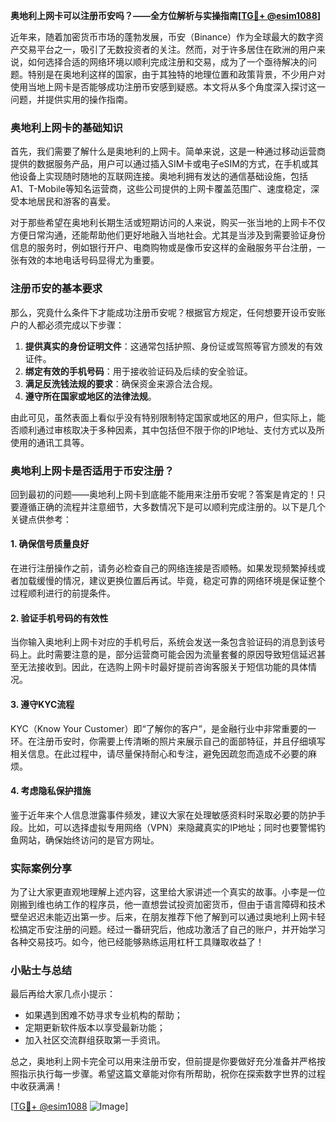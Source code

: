 **奥地利上网卡可以注册币安吗？——全方位解析与实操指南[[TG💪+ @esim1088](https://t.me/s/esim1088)]**

近年来，随着加密货币市场的蓬勃发展，币安（Binance）作为全球最大的数字资产交易平台之一，吸引了无数投资者的关注。然而，对于许多居住在欧洲的用户来说，如何选择合适的网络环境以顺利完成注册和交易，成为了一个亟待解决的问题。特别是在奥地利这样的国家，由于其独特的地理位置和政策背景，不少用户对使用当地上网卡是否能够成功注册币安感到疑惑。本文将从多个角度深入探讨这一问题，并提供实用的操作指南。

### 奥地利上网卡的基础知识

首先，我们需要了解什么是奥地利的上网卡。简单来说，这是一种通过移动运营商提供的数据服务产品，用户可以通过插入SIM卡或电子eSIM的方式，在手机或其他设备上实现随时随地的互联网连接。奥地利拥有发达的通信基础设施，包括A1、T-Mobile等知名运营商，这些公司提供的上网卡覆盖范围广、速度稳定，深受本地居民和游客的喜爱。

对于那些希望在奥地利长期生活或短期访问的人来说，购买一张当地的上网卡不仅方便日常沟通，还能帮助他们更好地融入当地社会。尤其是当涉及到需要验证身份信息的服务时，例如银行开户、电商购物或是像币安这样的金融服务平台注册，一张有效的本地电话号码显得尤为重要。

### 注册币安的基本要求

那么，究竟什么条件下才能成功注册币安呢？根据官方规定，任何想要开设币安账户的人都必须完成以下步骤：

1. **提供真实的身份证明文件**：这通常包括护照、身份证或驾照等官方颁发的有效证件。
2. **绑定有效的手机号码**：用于接收验证码及后续的安全验证。
3. **满足反洗钱法规的要求**：确保资金来源合法合规。
4. **遵守所在国家或地区的法律法规**。

由此可见，虽然表面上看似乎没有特别限制特定国家或地区的用户，但实际上，能否顺利通过审核取决于多种因素，其中包括但不限于你的IP地址、支付方式以及所使用的通讯工具等。

### 奥地利上网卡是否适用于币安注册？

回到最初的问题——奥地利上网卡到底能不能用来注册币安呢？答案是肯定的！只要遵循正确的流程并注意细节，大多数情况下是可以顺利完成注册的。以下是几个关键点供参考：

#### 1. 确保信号质量良好
在进行注册操作之前，请务必检查自己的网络连接是否顺畅。如果发现频繁掉线或者加载缓慢的情况，建议更换位置后再试。毕竟，稳定可靠的网络环境是保证整个过程顺利进行的前提条件。

#### 2. 验证手机号码的有效性
当你输入奥地利上网卡对应的手机号后，系统会发送一条包含验证码的消息到该号码上。此时需要注意的是，部分运营商可能会因为流量套餐的原因导致短信延迟甚至无法接收到。因此，在选购上网卡时最好提前咨询客服关于短信功能的具体情况。

#### 3. 遵守KYC流程
KYC（Know Your Customer）即“了解你的客户”，是金融行业中非常重要的一环。在注册币安时，你需要上传清晰的照片来展示自己的面部特征，并且仔细填写相关信息。在此过程中，请尽量保持耐心和专注，避免因疏忽而造成不必要的麻烦。

#### 4. 考虑隐私保护措施
鉴于近年来个人信息泄露事件频发，建议大家在处理敏感资料时采取必要的防护手段。比如，可以选择虚拟专用网络（VPN）来隐藏真实的IP地址；同时也要警惕钓鱼网站，确保始终访问的是官方网址。

### 实际案例分享

为了让大家更直观地理解上述内容，这里给大家讲述一个真实的故事。小李是一位刚搬到维也纳工作的程序员，他一直想尝试投资加密货币，但由于语言障碍和技术壁垒迟迟未能迈出第一步。后来，在朋友推荐下他了解到可以通过奥地利上网卡轻松搞定币安注册的问题。经过一番研究后，他成功激活了自己的账户，并开始学习各种交易技巧。如今，他已经能够熟练运用杠杆工具赚取收益了！

### 小贴士与总结

最后再给大家几点小提示：
- 如果遇到困难不妨寻求专业机构的帮助；
- 定期更新软件版本以享受最新功能；
- 加入社区交流群组获取第一手资讯。

总之，奥地利上网卡完全可以用来注册币安，但前提是你要做好充分准备并严格按照指示执行每一步骤。希望这篇文章能对你有所帮助，祝你在探索数字世界的过程中收获满满！

[[TG💪+ @esim1088](https://t.me/s/esim1088) ![Image](https://i.postimg.cc/4NQfJmqS/Snipaste-2025-05-13-00-14-12.png)]